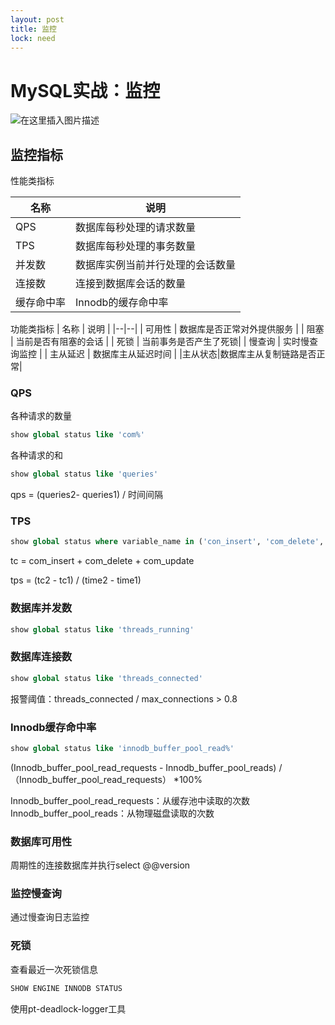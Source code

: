 ```yaml
---
layout: post
title: 监控
lock: need
---
```

# MySQL实战：监控

![在这里插入图片描述](https://img-blog.csdnimg.cn/direct/8a97fc8421af4ed2b17e61aac25856ec.png)
## 监控指标
性能类指标

| 名称 | 说明 |
|--|--|
| QPS | 数据库每秒处理的请求数量 |
| TPS | 数据库每秒处理的事务数量 |
| 并发数 | 数据库实例当前并行处理的会话数量 |
| 连接数 | 连接到数据库会话的数量 |
| 缓存命中率 | Innodb的缓存命中率 |

功能类指标
| 名称 | 说明 |
|--|--|
| 可用性 | 数据库是否正常对外提供服务 |
| 阻塞 | 当前是否有阻塞的会话 |
| 死锁 |  当前事务是否产生了死锁|
| 慢查询 | 实时慢查询监控 |
| 主从延迟 | 数据库主从延迟时间 |
|主从状态|数据库主从复制链路是否正常|

### QPS

各种请求的数量
```sql
show global status like 'com%'
```
各种请求的和
```sql
show global status like 'queries'
```

qps = (queries2- queries1) / 时间间隔

### TPS

```sql
show global status where variable_name in ('con_insert', 'com_delete', 'com_update')
```

tc = com_insert + com_delete + com_update

tps = (tc2 - tc1) / (time2 - time1)

### 数据库并发数

```sql
show global status like 'threads_running'
```
### 数据库连接数

```sql
show global status like 'threads_connected'
```

报警阈值：threads_connected / max_connections > 0.8

### Innodb缓存命中率

```sql
show global status like 'innodb_buffer_pool_read%'
```

(Innodb_buffer_pool_read_requests - Innodb_buffer_pool_reads) / （Innodb_buffer_pool_read_requests） *100%

Innodb_buffer_pool_read_requests：从缓存池中读取的次数
Innodb_buffer_pool_reads：从物理磁盘读取的次数

### 数据库可用性
周期性的连接数据库并执行select @@version
### 监控慢查询

通过慢查询日志监控

### 死锁
查看最近一次死锁信息
```sql
SHOW ENGINE INNODB STATUS
```
使用pt-deadlock-logger工具
